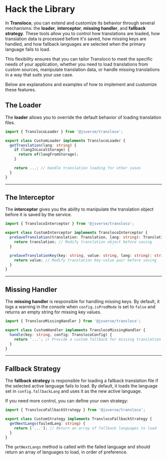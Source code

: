 # Hack the Library

In **Transloco**, you can extend and customize its behavior through several mechanisms: the **loader**, **interceptor**, **missing handler**, and **fallback strategy**. These tools allow you to control how translations are loaded, how translation data is processed before it's saved, how missing keys are handled, and how fallback languages are selected when the primary language fails to load.

This flexibility ensures that you can tailor Transloco to meet the specific needs of your application, whether you need to load translations from custom sources, manipulate translation data, or handle missing translations in a way that suits your use case.

Below are explanations and examples of how to implement and customize these features.

## The Loader

The **loader** allows you to override the default behavior of loading translation files.

```typescript
import { TranslocoLoader } from '@jsverse/transloco';

export class CustomLoader implements TranslocoLoader {
  getTranslation(lang: string) {
    if (langInLocalStorage) {
      return of(langFromStorage);
    }

    return ...; // Handle translation loading for other cases
  }
}
```

***

## The Interceptor

The **interceptor** gives you the ability to manipulate the translation object before it is saved by the service.

```typescript
import { TranslocoInterceptor } from '@jsverse/transloco';

export class CustomInterceptor implements TranslocoInterceptor {
  preSaveTranslation(translation: Translation, lang: string): Translation {
    return translation; // Modify translation object before saving
  }

  preSaveTranslationKey(key: string, value: string, lang: string): string {
    return value; // Modify translation key-value pair before saving
  }
}
```

***

## Missing Handler

The **missing handler** is responsible for handling missing keys. By default, it logs a warning in the console when `config.isProdMode` is set to `false` and returns an empty string for missing key values.

```typescript
import { TranslocoMissingHandler } from '@jsverse/transloco';

export class CustomHandler implements TranslocoMissingHandler {
  handle(key: string, config: TranslocoConfig) {
    return '...'; // Provide a custom fallback for missing translation keys
  }
}
```

***

## Fallback Strategy

The **fallback strategy** is responsible for loading a fallback translation file if the selected active language fails to load. By default, it loads the language set in `config.fallbackLang` and uses it as the new active language.

If you need more control, you can define your own strategy:

```typescript
import { TranslocoFallbackStrategy } from '@jsverse/transloco';

export class CustomStrategy implements TranslocoFallbackStrategy {
  getNextLangs(failedLang: string) {
    return ['...']; // Return an array of fallback languages to load
  }
}
```

The `getNextLangs` method is called with the failed language and should return an array of languages to load, in order of preference.

####
